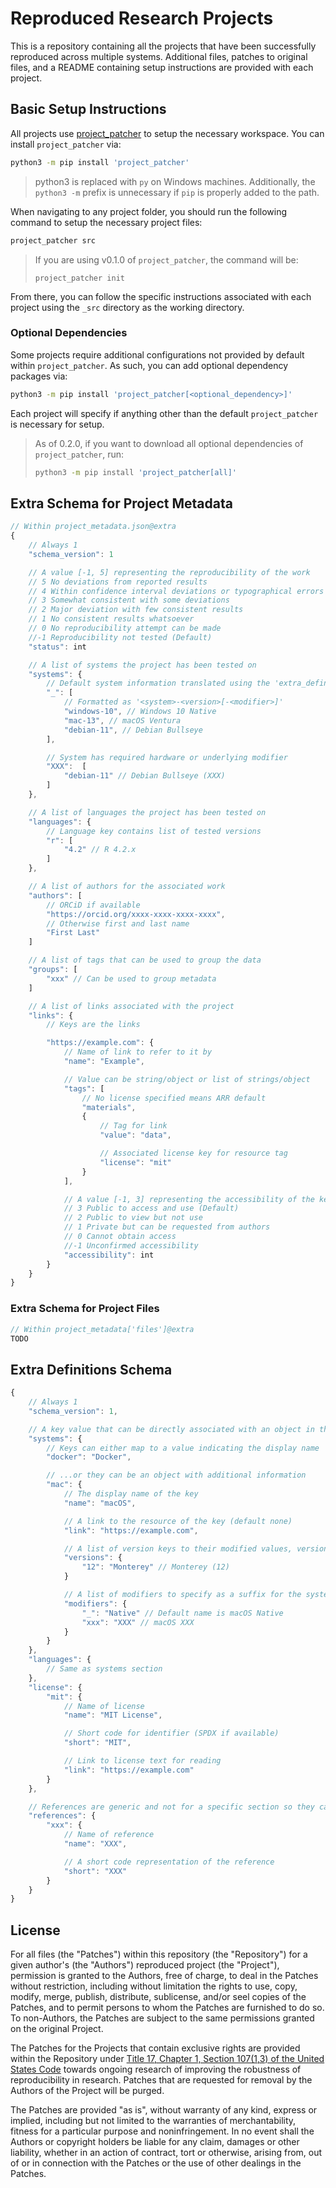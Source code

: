 # Reproduced Research Projects

This is a repository containing all the projects that have been successfully reproduced across multiple systems. Additional files, patches to original files, and a README containing setup instructions are provided with each project.

## Basic Setup Instructions

All projects use [project_patcher] to setup the necessary workspace. You can install `project_patcher` via:

```sh
python3 -m pip install 'project_patcher'
```

> python3 is replaced with `py` on Windows machines. Additionally, the `python3 -m` prefix is unnecessary if `pip` is properly added to the path.

When navigating to any project folder, you should run the following command to setup the necessary project files:

```sh
project_patcher src
```

> If you are using v0.1.0 of `project_patcher`, the command will be:
>```
>project_patcher init
>```

From there, you can follow the specific instructions associated with each project using the `_src` directory as the working directory.

### Optional Dependencies

Some projects require additional configurations not provided by default within `project_patcher`. As such, you can add optional dependency packages via:

```sh
python3 -m pip install 'project_patcher[<optional_dependency>]'
```

Each project will specify if anything other than the default `project_patcher` is necessary for setup.

> As of 0.2.0, if you want to download all optional dependencies of `project_patcher`, run:
>```sh
>python3 -m pip install 'project_patcher[all]'
>```

## Extra Schema for Project Metadata

```js
// Within project_metadata.json@extra
{
    // Always 1
    "schema_version": 1 

    // A value [-1, 5] representing the reproducibility of the work
    // 5 No deviations from reported results
	// 4 Within confidence interval deviations or typographical errors
	// 3 Somewhat consistent with some deviations
	// 2 Major deviation with few consistent results
	// 1 No consistent results whatsoever
	// 0 No reproducibility attempt can be made
	//-1 Reproducibility not tested (Default)
    "status": int 

    // A list of systems the project has been tested on
    "systems": {
        // Default system information translated using the 'extra_definitions.json'
        "_": [
            // Formatted as '<system>-<version>[-<modifier>]'
            "windows-10", // Windows 10 Native
            "mac-13", // macOS Ventura
            "debian-11", // Debian Bullseye
        ],

        // System has required hardware or underlying modifier
        "XXX":  [
            "debian-11" // Debian Bullseye (XXX)
        ]
    },

    // A list of languages the project has been tested on
    "languages": {
        // Language key contains list of tested versions
        "r": [
            "4.2" // R 4.2.x
        ]
    },

    // A list of authors for the associated work
    "authors": [
        // ORCiD if available
        "https://orcid.org/xxxx-xxxx-xxxx-xxxx",
        // Otherwise first and last name
        "First Last"
    ]

    // A list of tags that can be used to group the data
    "groups": [
        "xxx" // Can be used to group metadata
    ]

    // A list of links associated with the project
    "links": {
        // Keys are the links

        "https://example.com": {
            // Name of link to refer to it by
            "name": "Example",

            // Value can be string/object or list of strings/object
            "tags": [
                // No license specified means ARR default
                "materials",
                {
                    // Tag for link
                    "value": "data",

                    // Associated license key for resource tag
                    "license": "mit"
                }
            ],

            // A value [-1, 3] representing the accessibility of the key resource
            // 3 Public to access and use (Default)
            // 2 Public to view but not use
            // 1 Private but can be requested from authors
            // 0 Cannot obtain access
            //-1 Unconfirmed accessibility
            "accessibility": int
        }
    }
}
```

### Extra Schema for Project Files

```js
// Within project_metadata['files']@extra
TODO
```

## Extra Definitions Schema

```js
{
    // Always 1
    "schema_version": 1,

    // A key value that can be directly associated with an object in the extra section, each section can define their own format
    "systems": {
        // Keys can either map to a value indicating the display name
        "docker": "Docker",

        // ...or they can be an object with additional information
        "mac": {
            // The display name of the key
            "name": "macOS",

            // A link to the resource of the key (default none)
            "link": "https://example.com",

            // A list of version keys to their modified values, version number will be surrounding in parentheses
            "versions": {
                "12": "Monterey" // Monterey (12)
            }

            // A list of modifiers to specify as a suffix for the system
            "modifiers": {
                "_": "Native" // Default name is macOS Native
                "xxx": "XXX" // macOS XXX
            }
        }
    },
    "languages": {
        // Same as systems section
    },
    "license": {
        "mit": {
            // Name of license
            "name": "MIT License",

            // Short code for identifier (SPDX if available)
            "short": "MIT",

            // Link to license text for reading
            "link": "https://example.com"
        }
    },

    // References are generic and not for a specific section so they can only be referenced with a '#' before the key
    "references": {
        "xxx": {
            // Name of reference
            "name": "XXX",

            // A short code representation of the reference
            "short": "XXX"
        }
    }
}
```

## License

For all files (the "Patches") within this repository (the "Repository") for a given author's (the "Authors") reproduced project (the "Project"), permission is granted to the Authors, free of charge, to deal in the Patches without restriction, including without limitation the rights to use, copy, modify, merge, publish, distribute, sublicense, and/or seel copies of the Patches, and to permit persons to whom the Patches are furnished to do so. To non-Authors, the Patches are subject to the same permissions granted on the original Project.

The Patches for the Projects that contain exclusive rights are provided within the Repository under [Title 17, Chapter 1, Section 107(1,3) of the United States Code][usc] towards ongoing research of improving the robustness of reproducibility in research. Patches that are requested for removal by the Authors of the Project will be purged.

The Patches are provided "as is", without warranty of any kind, express or implied, including but not limited to the warranties of merchantability, fitness for a particular purpose and noninfringement. In no event shall the Authors or copyright holders be liable for any claim, damages or other liability, whether in an action of contract, tort or otherwise, arising from, out of or in connection with the Patches or the use of other dealings in the Patches.

[project_patcher]: https://pypi.org/project/project-patcher/
[git]: https://git-scm.com/

[usc]: https://www.copyright.gov/title17/92chap1.html#107
